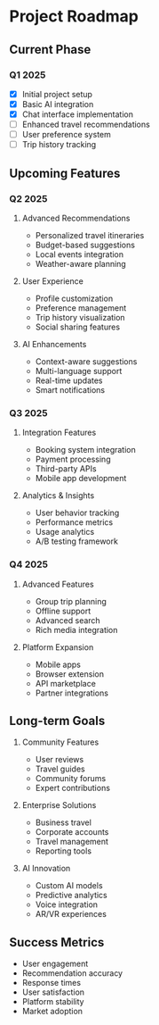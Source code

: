 # Project Roadmap

## Current Phase
### Q1 2025
- [x] Initial project setup
- [x] Basic AI integration
- [x] Chat interface implementation
- [ ] Enhanced travel recommendations
- [ ] User preference system
- [ ] Trip history tracking

## Upcoming Features

### Q2 2025
1. Advanced Recommendations
   - Personalized travel itineraries
   - Budget-based suggestions
   - Local events integration
   - Weather-aware planning

2. User Experience
   - Profile customization
   - Preference management
   - Trip history visualization
   - Social sharing features

3. AI Enhancements
   - Context-aware suggestions
   - Multi-language support
   - Real-time updates
   - Smart notifications

### Q3 2025
1. Integration Features
   - Booking system integration
   - Payment processing
   - Third-party APIs
   - Mobile app development

2. Analytics & Insights
   - User behavior tracking
   - Performance metrics
   - Usage analytics
   - A/B testing framework

### Q4 2025
1. Advanced Features
   - Group trip planning
   - Offline support
   - Advanced search
   - Rich media integration

2. Platform Expansion
   - Mobile apps
   - Browser extension
   - API marketplace
   - Partner integrations

## Long-term Goals
1. Community Features
   - User reviews
   - Travel guides
   - Community forums
   - Expert contributions

2. Enterprise Solutions
   - Business travel
   - Corporate accounts
   - Travel management
   - Reporting tools

3. AI Innovation
   - Custom AI models
   - Predictive analytics
   - Voice integration
   - AR/VR experiences

## Success Metrics
- User engagement
- Recommendation accuracy
- Response times
- User satisfaction
- Platform stability
- Market adoption
